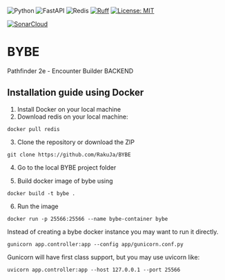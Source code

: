 ![Python](https://img.shields.io/badge/python-3670A0?style=for-the-badge&logo=python&logoColor=ffdd54)
![FastAPI](https://img.shields.io/badge/FastAPI-005571?style=for-the-badge&logo=fastapi)
![Redis](https://img.shields.io/badge/redis-%23DD0031.svg?style=for-the-badge&logo=redis&logoColor=white)
[![Ruff](https://img.shields.io/endpoint?url=https://raw.githubusercontent.com/charliermarsh/ruff/main/assets/badge/v2.json)](https://github.com/astral-sh/ruff)
[![License: MIT](https://img.shields.io/badge/License-MIT-green.svg)](https://opensource.org/licenses/MIT)


[![SonarCloud](https://sonarcloud.io/images/project_badges/sonarcloud-orange.svg)](https://sonarcloud.io/summary/new_code?id=RakuJa_BYBE)

# BYBE
Pathfinder 2e - Encounter Builder BACKEND

## Installation guide using Docker

1) Install Docker on your local machine
2) Download redis on your local machine:
```
docker pull redis
```
3) Clone the repository or download the ZIP
```
git clone https://github.com/RakuJa/BYBE
```
4) Go to the local BYBE project folder

5) Build docker image of bybe using
```
docker build -t bybe .
```

6) Run the image
```
docker run -p 25566:25566 --name bybe-container bybe
```

Instead of creating a bybe docker instance you may want to run it directly.

```
gunicorn app.controller:app --config app/gunicorn.conf.py
```


Gunicorn will have first class support, but you may use uvicorn like:
```
uvicorn app.controller:app --host 127.0.0.1 --port 25566
```



